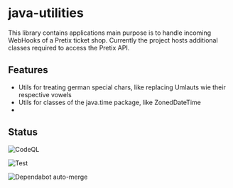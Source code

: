 # java-utilities
This library contains  applications main purpose is to handle incoming WebHooks of a Pretix ticket shop.
Currently the project hosts additional classes required to access the Pretix API.

## Features
* Utils for treating german special chars, like replacing Umlauts wie their respective vowels
* Utils for classes of the java.time package, like ZonedDateTime
* 
## Status

![CodeQL](https://github.com/derBobby/java-utilities/actions/workflows/codeql.yml/badge.svg)

![Test](https://github.com/derBobby/java-utilities/actions/workflows/test-and-publish.yml/badge.svg)

![Dependabot auto-merge](https://github.com/derBobby/java-utilities/actions/workflows/dependabot-automerge.yml/badge.svg)

